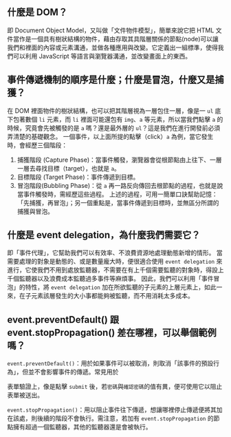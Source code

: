 ## 什麼是 DOM？
即 Document Object Model，又叫做「文件物件模型」，簡單來說它把 HTML 文件當作是一個具有樹狀結構的物件，藉由存取其具階層關係的節點(node)可以讓我們和裡面的內容或元素溝通，並做各種應用與改變。它定義出一組標準，使得我們可以利用 JavaScript 等語言與瀏覽器溝通，並改變畫面上的東西。

## 事件傳遞機制的順序是什麼；什麼是冒泡，什麼又是捕獲？
在 DOM 裡面物件的樹狀結構，也可以把其階層視為一層包住一層，像是一 `ul` 底下包著數個 `li` 元素，而 `li` 裡面可能還包有 `img`、`a` 等元素，所以當我們點擊 `a` 的時候，究竟會先被觸發的是 `a` 嗎？還是最外層的 `ul`？這是我們在進行開發前必須弄清楚的基礎觀念。
一個事件，以上面所提的點擊（click）`a` 為例，當它發生時，會經歷三個階段：
1. 捕獲階段 (Capture Phase)：當事件觸發，瀏覽器會從根節點由上往下、一層一層去尋找目標（target），也就是 `a`。
2. 目標階段 (Target Phase)：事件傳遞到目標。
3. 冒泡階段(Bubbling Phase)：從 `a` 再一路反向傳回去根節點的過程，也就是說當事件觸發時，需經歷這些過程。
上述的過程，可用一簡單口訣幫助記憶：「先捕獲，再冒泡」；另一個重點是，當事件傳遞到目標時，並無區分所謂的捕獲與冒泡。

## 什麼是 event delegation，為什麼我們需要它？
即「事件代理」，它幫助我們可以有效率、不浪費資源地處理動態新增的情形。
當需要處理的對象是動態的、或是數量龐大時，便很適合使用 `event delegation` 來進行，它使我們不用到處放監聽器，不需要在有上千個需要監聽的對象時，得設上千個監聽器以及浪費成本監聽過多事件等麻煩事。
因此，我們可以利用「事件冒泡」的特性，將 `event delegation` 加在所欲監聽的子元素的上層元素上，如此一來，在子元素該層發生的大小事都能夠被監聽，而不用消耗太多成本。

## event.preventDefault() 跟 event.stopPropagation() 差在哪裡，可以舉個範例嗎？
`event.preventDefault()`：用於如果事件可以被取消，則取消「該事件的預設行為」，但並不會影響事件的傳遞。常見用於 <form> 表單驗證上，像是點擊 `submit` 後，若`密碼`與`確認密碼`的值有異，便可使用它以阻止表單被送出。

`event.stopPropagation()`：用以阻止事件往下傳遞，想讓哪裡停止傳遞便將其加在該處，則後續的階段不會執行。需注意，若加有 `event.stopPropagation` 的節點擁有超過一個監聽器，其他的監聽器還是會被執行。

